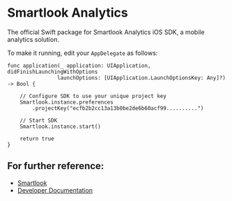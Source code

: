# Smartlook Analytics

The official Swift package for Smartlook Analytics iOS SDK, a mobile analytics solution.

To make it running, edit your `AppDelegate` as follows:

```
func application(_ application: UIApplication, didFinishLaunchingWithOptions
                launchOptions: [UIApplication.LaunchOptionsKey: Any]?) -> Bool {

    // Configure SDK to use your unique project key
    Smartlook.instance.preferences
        .projectKey("ecfb2b2cc13a13b0be2de6b60acf99..........")

    // Start SDK
    Smartlook.instance.start()

    return true
}
```

## For further reference: 
- [Smartlook](https://smartlook.com)
- [Developer Documentation](https://mobile.developer.smartlook.com/)